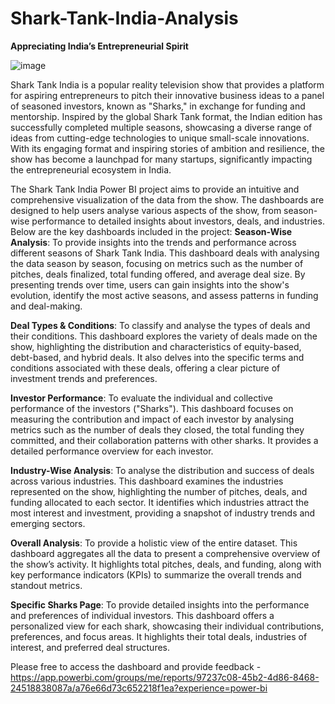 # Shark-Tank-India-Analysis
**Appreciating India’s Entrepreneurial Spirit**

![image](https://github.com/user-attachments/assets/e276a154-7ff2-4b02-af88-e142275c965e)

Shark Tank India is a popular reality television show that provides a platform for aspiring entrepreneurs to pitch their innovative business ideas to a panel of seasoned investors, known as "Sharks," in exchange for funding and mentorship. Inspired by the global Shark Tank format, the Indian edition has successfully completed multiple seasons, showcasing a diverse range of ideas from cutting-edge technologies to unique small-scale innovations. With its engaging format and inspiring stories of ambition and resilience, the show has become a launchpad for many startups, significantly impacting the entrepreneurial ecosystem in India.

The Shark Tank India Power BI project aims to provide an intuitive and comprehensive visualization of the data from the show. The dashboards are designed to help users analyse various aspects of the show, from season-wise performance to detailed insights about investors, deals, and industries. Below are the key dashboards included in the project:
**Season-Wise Analysis**: To provide insights into the trends and performance across different seasons of Shark Tank India. This dashboard deals with analysing the data season by season, focusing on metrics such as the number of pitches, deals finalized, total funding offered, and average deal size. By presenting trends over time, users can gain insights into the show's evolution, identify the most active seasons, and assess patterns in funding and deal-making.

**Deal Types & Conditions**: To classify and analyse the types of deals and their conditions. This dashboard explores the variety of deals made on the show, highlighting the distribution and characteristics of equity-based, debt-based, and hybrid deals. It also delves into the specific terms and conditions associated with these deals, offering a clear picture of investment trends and preferences.

**Investor Performance**: To evaluate the individual and collective performance of the investors ("Sharks"). This dashboard focuses on measuring the contribution and impact of each investor by analysing metrics such as the number of deals they closed, the total funding they committed, and their collaboration patterns with other sharks. It provides a detailed performance overview for each investor.

**Industry-Wise Analysis**: To analyse the distribution and success of deals across various industries. This dashboard examines the industries represented on the show, highlighting the number of pitches, deals, and funding allocated to each sector. It identifies which industries attract the most interest and investment, providing a snapshot of industry trends and emerging sectors.

**Overall Analysis**: To provide a holistic view of the entire dataset. This dashboard aggregates all the data to present a comprehensive overview of the show’s activity. It highlights total pitches, deals, and funding, along with key performance indicators (KPIs) to summarize the overall trends and standout metrics.

**Specific Sharks Page**: To provide detailed insights into the performance and preferences of individual investors. This dashboard offers a personalized view for each shark, showcasing their individual contributions, preferences, and focus areas. It highlights their total deals, industries of interest, and preferred deal structures.

Please free to access the dashboard and provide feedback - https://app.powerbi.com/groups/me/reports/97237c08-45b2-4d86-8468-24518838087a/a76e66d73c652218f1ea?experience=power-bi


     
 


